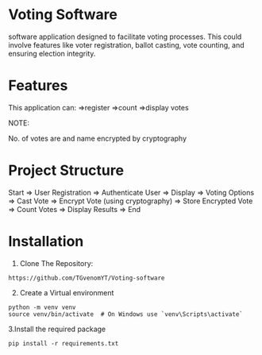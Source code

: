 Voting Software
===============

software application designed to facilitate voting processes. This could involve features like voter registration, ballot casting, vote counting, and ensuring election integrity.

Features
==========

This application can:
      =>register 
      =>count
      =>display votes

NOTE:

   No. of votes are and name encrypted by cryptography

Project Structure
=================

Start => User Registration => Authenticate User => Display => Voting Options => Cast Vote => Encrypt Vote (using cryptography) => Store Encrypted Vote => Count Votes => Display Results => End

Installation 
============
1. Clone The Repository:
```
https://github.com/TGvenomYT/Voting-software
```
2. Create a Virtual environment

```
python -m venv venv
source venv/bin/activate  # On Windows use `venv\Scripts\activate`
```
3.Install the required package
```
pip install -r requirements.txt
```
